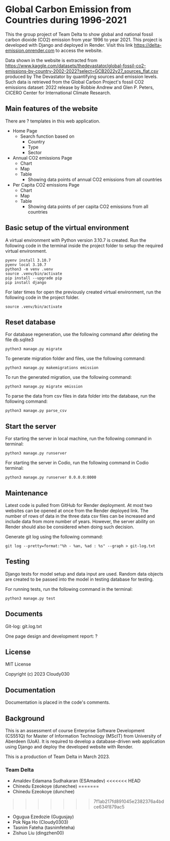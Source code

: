 # Global Carbon Emission from Countries during 1996-2021
This the group project of Team Delta to show global and national fossil carbon dioxide (CO2) emission from year 1996 to year 2021.
This project is developed with Django and deployed in Render. 
Visit this link https://delta-emission.onrender.com to access the website.

Data shown in the website is extracted from https://www.kaggle.com/datasets/thedevastator/global-fossil-co2-emissions-by-country-2002-2022?select=GCB2022v27_sources_flat.csv 
produced by The Devastator by quantifying sources and emission levels. 
Such data is retrieved from the Global Carbon Project's fossil CO2 emissions dataset: 2022 release by Robbie Andrew and Glen P. Peters, CICERO Center for International Climate Research.

## Main features of the website
There are ? templates in this web application.
- Home Page
  - Search function based on
    - Country
    - Type
    - Sector
- Annual CO2 emissions Page
  - Chart
  - Map
  - Table
    - Showing data points of annual CO2 emissions from all countries 
- Per Capita CO2 emissions Page
  - Chart
  - Map
  - Table
    - Showing data points of per capita CO2 emissions from all countries 

## Basic setup of the virtual environment
A virtual environment with Python version 3.10.7 is created. 
Run the following code in the terminal inside the project folder to setup the required virtual environment.
~~~
pyenv install 3.10.7
pyenv local 3.10.7
python3 -m venv .venv
source .venv/bin/activate
pip install --upgrade pip
pip install django
~~~
For later times for open the previously created virtual environment, run the following code in the project folder.
~~~
source .venv/bin/activate
~~~

## Reset database
For database regeneration, use the following command after deleting the file db.sqlite3
~~~
python3 manage.py migrate
~~~

To generate migration folder and files, use the following command:
~~~
python3 manage.py makemigrations emission
~~~

To run the generated migration, use the following command:
~~~
python3 manage.py migrate emission
~~~

To parse the data from csv files in data folder into the database, run the following command:
~~~
python3 manage.py parse_csv
~~~

## Start the server
For starting the server in local machine, run the following command in terminal:
~~~
python3 manage.py runserver
~~~

For starting the server in Codio, run the following command in Codio terminal:
~~~
python3 manage.py runserver 0.0.0.0:8000
~~~

## Maintenance
Latest code is pulled from GitHub for Render deployment.
At most two websites can be opened at once from the Render deployed link.
The number of rows of data in the three data csv files can be increased and include data from more number of years.
However, the server ability on Render should also be considered when doing such decision.

Generate git log using the following command:
~~~
git log --pretty=format:"%h - %an, %ad : %s" --graph > git-log.txt
~~~

## Testing
Django tests for model setup and data input are used.
Random data objects are created to be passed into the model in testing database for testing.

For running tests, run the following command in the terminal:
~~~
python3 manage.py test
~~~

## Documents
Git-log: git.log.txt

One page design and development report: ?

## License
MIT License

Copyright (c) 2023 Cloudy030

## Documentation
Documentation is placed in the code's comments.

## Background
This is an assessment of course Enterprise Software Development (CS551Q) for Master of Information Technology (MScIT) from University of Aberdeen (UoA).
It is required to develop a database-driven web application using Django and deploy the developed website with Render.

This is a production of Team Delta in March 2023.

### Team Delta
- Amaldev Edamana Sudhakaran (ESAmadev)
<<<<<<< HEAD
- Chinedu Ezeokoye (dunechee)
=======
- Chinedu Ezeokoye (dunchee)
>>>>>>> 7f1ab217fd891045e2382376a4bdce634f879ac5
- Ogugua Ezedozie (Gugusjay)
- Pok Nga Ho (Cloudy0303)
- Tasnim Fateha (tasnimfeteha)
- Zishuo Liu (dingzhen00)